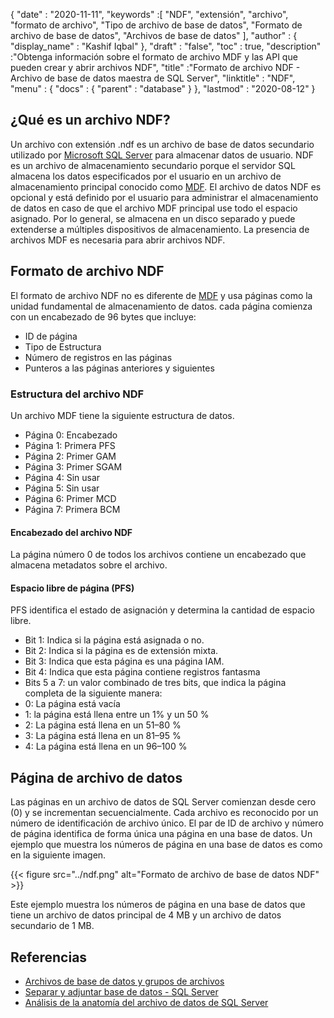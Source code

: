 {
  "date" : "2020-11-11",
  "keywords" :[ "NDF", "extensión", "archivo", "formato de archivo", "Tipo de archivo de base de datos", "Formato de archivo de base de datos", "Archivos de base de datos" ],
  "author" : {
    "display_name" : "Kashif Iqbal"
},
  "draft" : "false",
  "toc" : true,
  "description" :"Obtenga información sobre el formato de archivo MDF y las API que pueden crear y abrir archivos NDF",
  "title" :"Formato de archivo NDF - Archivo de base de datos maestra de SQL Server",
  "linktitle" : "NDF",
  "menu" : {
    "docs" : {
      "parent" : "database"
}
},
  "lastmod" : "2020-08-12"
}

## ¿Qué es un archivo NDF?

Un archivo con extensión .ndf es un archivo de base de datos secundario utilizado por [Microsoft SQL Server](https://en.wikipedia.org/wiki/Microsoft_SQL_Server) para almacenar datos de usuario. NDF es un archivo de almacenamiento secundario porque el servidor SQL almacena los datos especificados por el usuario en un archivo de almacenamiento principal conocido como [MDF](/es/database/mdf/). El archivo de datos NDF es opcional y está definido por el usuario para administrar el almacenamiento de datos en caso de que el archivo MDF principal use todo el espacio asignado. Por lo general, se almacena en un disco separado y puede extenderse a múltiples dispositivos de almacenamiento. La presencia de archivos MDF es necesaria para abrir archivos NDF.

## Formato de archivo NDF

El formato de archivo NDF no es diferente de [MDF](/es/database/mdf/) y usa páginas como la unidad fundamental de almacenamiento de datos. cada página comienza con un encabezado de 96 bytes que incluye:

* ID de página
* Tipo de Estructura
* Número de registros en las páginas
* Punteros a las páginas anteriores y siguientes

### Estructura del archivo NDF

Un archivo MDF tiene la siguiente estructura de datos.

* Página 0: Encabezado
* Página 1: Primera PFS
* Página 2: Primer GAM
* Página 3: Primer SGAM
* Página 4: Sin usar
* Página 5: Sin usar
* Página 6: Primer MCD
* Página 7: Primera BCM

#### Encabezado del archivo NDF

La página número 0 de todos los archivos contiene un encabezado que almacena metadatos sobre el archivo.

#### Espacio libre de página (PFS)
PFS identifica el estado de asignación y determina la cantidad de espacio libre.

* Bit 1: Indica si la página está asignada o no.
* Bit 2: Indica si la página es de extensión mixta.
* Bit 3: Indica que esta página es una página IAM.
* Bit 4: Indica que esta página contiene registros fantasma
* Bits 5 a 7: un valor combinado de tres bits, que indica la página completa de la siguiente manera:
* 0: La página está vacía
* 1: la página está llena entre un 1% y un 50 %
* 2: La página está llena en un 51–80 %
* 3: La página está llena en un 81–95 %
* 4: La página está llena en un 96–100 %

## Página de archivo de datos

Las páginas en un archivo de datos de SQL Server comienzan desde cero (0) y se incrementan secuencialmente. Cada archivo es reconocido por un número de identificación de archivo único. El par de ID de archivo y número de página identifica de forma única una página en una base de datos. Un ejemplo que muestra los números de página en una base de datos es como en la siguiente imagen.

{{< figure src="../ndf.png" alt="Formato de archivo de base de datos NDF" >}}

Este ejemplo muestra los números de página en una base de datos que tiene un archivo de datos principal de 4 MB y un archivo de datos secundario de 1 MB.

## Referencias

* [Archivos de base de datos y grupos de archivos](https://learn.microsoft.com/en-us/sql/relational-databases/databases/database-files-and-filegroups?view=sql-server-ver16)
* [Separar y adjuntar base de datos - SQL Server](https://learn.microsoft.com/en-us/sql/relational-databases/databases/database-detach-and-attach-sql-server?view=sql-server-ver15)
* [Análisis de la anatomía del archivo de datos de SQL Server](https://blog.pythian.com/analyzing-sql-server-data-file-anatomy/)

